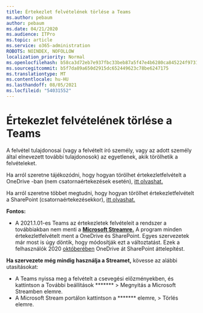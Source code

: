 ```yaml
---
title: Értekezlet felvételének törlése a Teams
ms.author: pebaum
author: pebaum
ms.date: 04/21/2020
ms.audience: ITPro
ms.topic: article
ms.service: o365-administration
ROBOTS: NOINDEX, NOFOLLOW
localization_priority: Normal
ms.openlocfilehash: b58ca3d72eb7e937fbc33beb87a5f47e4b6280ca845224f973189e689c33c03c
ms.sourcegitcommit: b5f7da89a650d2915dc652449623c78be6247175
ms.translationtype: MT
ms.contentlocale: hu-HU
ms.lasthandoff: 08/05/2021
ms.locfileid: "54031552"
---
```

# <a name="delete-a-meeting-recording-in-teams"></a>Értekezlet felvételének törlése a Teams

A felvétel tulajdonosai (vagy a felvételt író személy, vagy az adott személy által elnevezett további tulajdonosok) az egyetlenek, akik törölhetik a felvételeket.  

Ha arról szeretne tájékozódni, hogy hogyan törölhet értekezletfelvételt a OneDrive -ban (nem csatornaértekezések esetén), [itt olvashat.](https://support.microsoft.com/office/21fe345a-e488-4fa7-932b-f053c1bebe8a)  

Ha arról szeretne többet megtudni, hogy hogyan törölhet értekezletfelvételt a SharePoint (csatornaértekezésekkor), [itt olvashat.](https://support.microsoft.com/office/71f3c90a-0d24-4d80-8b66-f88234b79a52)  

**Fontos:**

- A 2021.1.01-es Teams az értekezletek felvételeit a rendszer a továbbiakban nem menti a **[Microsoft Streamre.](https://stream.microsoft.com/)** A program minden értekezletfelvételt ment a OneDrive és SharePoint. Egyes szervezetek már most is úgy döntik, hogy módosítják ezt a változtatást. Ezek a felhasználók 2020 [októberében](https://docs.microsoft.com/MicrosoftTeams/tmr-meeting-recording-change) OneDrive át SharePoint áttelepítést.

**Ha szervezete még mindig használja a Streamet,** kövesse az alábbi utasításokat:

- A Teams nyissa meg a felvételt a csevegési előzményekben, és kattintson a További beállítások ******* > Megnyitás a Microsoft Streamben elemre.
- A Microsoft Stream portálon kattintson a ******* elemre, > Törlés elemre.
